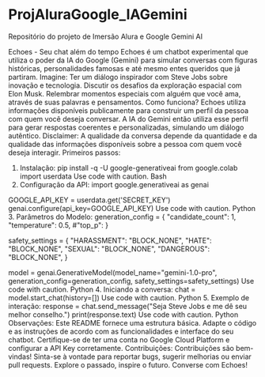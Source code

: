 # ProjAluraGoogle_IAGemini
Repositório do projeto de Imersão Alura e Google Gemini AI

Echoes - Seu chat além do tempo
Echoes é um chatbot experimental que utiliza o poder da IA do Google (Gemini) para simular conversas com figuras históricas, personalidades famosas e até mesmo entes queridos que já partiram.
Imagine:
Ter um diálogo inspirador com Steve Jobs sobre inovação e tecnologia.
Discutir os desafios da exploração espacial com Elon Musk.
Relembrar momentos especiais com alguém que você ama, através de suas palavras e pensamentos.
Como funciona?
Echoes utiliza informações disponíveis publicamente para construir um perfil da pessoa com quem você deseja conversar. A IA do Gemini então utiliza esse perfil para gerar respostas coerentes e personalizadas, simulando um diálogo autêntico.
Disclaimer:
A qualidade da conversa depende da quantidade e da qualidade das informações disponíveis sobre a pessoa com quem você deseja interagir.
Primeiros passos:
1. Instalação:
pip install -q -U google-generativeai
from google.colab import userdata
Use code with caution.
Bash
2. Configuração da API:
import google.generativeai as genai

GOOGLE_API_KEY = userdata.get('SECRET_KEY') 
genai.configure(api_key=GOOGLE_API_KEY)
Use code with caution.
Python
3. Parâmetros do Modelo:
generation_config = {
    "candidate_count": 1,
    "temperature": 0.5,
    #"top_p": 
}

safety_settings = {
    "HARASSMENT": "BLOCK_NONE",
    "HATE": "BLOCK_NONE",
    "SEXUAL": "BLOCK_NONE",
    "DANGEROUS": "BLOCK_NONE",
}

model = genai.GenerativeModel(model_name="gemini-1.0-pro",
                             generation_config=generation_config,
                             safety_settings=safety_settings)
Use code with caution.
Python
4. Iniciando a conversa:
chat = model.start_chat(history=[])
Use code with caution.
Python
5. Exemplo de interação:
response = chat.send_message("Seja Steve Jobs e me dê seu melhor conselho.")
print(response.text)
Use code with caution.
Python
Observações:
Este README fornece uma estrutura básica. Adapte o código e as instruções de acordo com as funcionalidades e interface do seu chatbot.
Certifique-se de ter uma conta no Google Cloud Platform e configurar a API Key corretamente.
Contribuições:
Contribuições são bem-vindas! Sinta-se à vontade para reportar bugs, sugerir melhorias ou enviar pull requests.
Explore o passado, inspire o futuro. Converse com Echoes!
